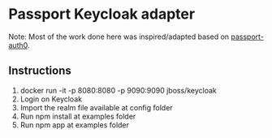 # Passport Keycloak adapter

Note: Most of the work done here was inspired/adapted based on [passport-auth0](https://github.com/auth0/passport-auth0.git).

## Instructions

1. docker run -it -p 8080:8080 -p 9090:9090 jboss/keycloak
2. Login on Keycloak
3. Import the realm file available at config folder
4. Run npm install at examples folder
5. Run npm app at examples folder
